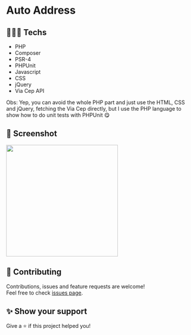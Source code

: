 # Auto Address

## 👨🏻‍💻 Techs

* PHP
* Composer
* PSR-4
* PHPUnit
* Javascript
* CSS
* jQuery
* Via Cep API

Obs: Yep, you can avoid the whole PHP part and just use the HTML, CSS and jQuery, fetching the Via Cep directly, but I use the PHP language to show how to do unit tests with PHPUnit 😋

## 📸 Screenshot

<img src="https://user-images.githubusercontent.com/115879524/200073434-3294447d-35fa-493e-a075-01e49409b738.png" width="300" />

## 🤝 Contributing

Contributions, issues and feature requests are welcome!<br />Feel free to check [issues page](https://github.com/gsttvlima/auto-address/issues).

## ✨ Show your support

Give a ⭐️ if this project helped you!

